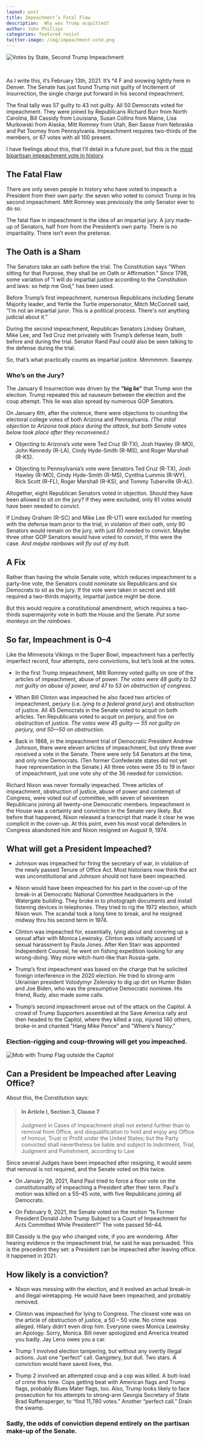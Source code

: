 ```yaml
---
layout: post
title: Impeachment’s Fatal Flaw
description:  Why was Trump acquitted?
author: John Phillips
categories: featured resist
twitter-image: /img/impeachment-vote.png
---
```


<div>
<img src="/img/impeachment-vote.png" class="full-width " alt="Votes by State, Second Trump Impeachment">
<p>&nbsp;</p>
</div>

As I write this, it’s February 13th, 2021. It’s °4 F and snowing lightly here in Denver. The Senate has just found Trump not guilty of Incitement of Insurrection, the single charge put forward in his second impeachment. 

The final tally was 57 guilty to 43 not guilty. All 50 Democrats voted for impeachment. They were joined by Republicans Richard Burr from North Carolina, Bill Cassidy from Louisiana, Susan Collins from Maine, Lisa Murkowski from Alaska, Mitt Romney from Utah, Ben Sasse from Nebraska and Pat Toomey from Pennsylvania. Impeachment requires two-thirds of the members, or 67 votes with all 100 present.

I have feelings about this, that I’ll detail in a future post, but this is the <a href="#so-far-impeachment-is-04">most bipartisan impeachment vote in history</a>. 

## The Fatal Flaw

There are only seven people in history who have voted to impeach a President from their own party: the seven who voted to convict Trump in his second impeachment. Mitt Romney was previously the only Senator ever to do so.

The fatal flaw in impeachment is the idea of an impartial jury. A jury made-up of Senators, half from from the President’s own party. There is no impartiality. There isn’t even the pretense. 

## The Oath is a Sham

The Senators take an oath before the trial. The Constitution says “When sitting for that Purpose, they shall be on Oath or Affirmation.” Since 1798, some variation of “I will do impartial justice according to the Constitution and laws: so help me God,” has been used.

Before Trump’s first impeachment, numerous Republicans including Senate Majority leader, and Yertle the Turtle impersonator, Mitch McConnell said, “I'm not an impartial juror. This is a political process. There's not anything judicial about it.”

During the second impeachment, Republican Senators Lindsey Graham, Mike Lee, and Ted Cruz met privately with Trump’s defense team, both before and during the trial. Senator Rand Paul could also be seen talking to the defense during the trial.

So, that’s what practically counts as impartial justice. Mmmmmm. Swampy.

### Who’s on the Jury?

The January 6 Insurrection was driven by the **“big lie”** that Trump won the election. Trump repeated this ad nauseum between the election and the coup attempt. This lie was also spread by numerous GOP Senators. 

On January 6th, after the violence, there were objections to counting the electoral college votes of both Arizona and Pennsylvania. *(The intial objection to Arizona took place during the attack, but both Senate votes below took place after they reconvened.)*

* Objecting to Arizona’s vote were Ted Cruz (R-TX), Josh Hawley (R-MO), John Kennedy (R-LA), Cindy Hyde-Smith (R-MS), and Roger Marshall (R-KS). 

* Objecting to Pennsylvania’s vote were Senators Ted Cruz (R-TX), Josh Hawley (R-MO), Cindy Hyde-Smith (R-MS), Cynthia Lummis (R-WY), Rick Scott (R-FL), Roger Marshall (R-KS), and Tommy Tuberville (R-AL). 

Altogether, eight Republican Senators voted in objection. Should they have been allowed to sit on the jury? If they were excluded, only 61 votes would have been needed to convict. 

If Lindsey Graham (R-SC) and Mike Lee (R-UT) were excluded for meeting with the defense team prior to the trial, in violation of their oath, only 90 Senators would remain on the jury, with just 60 needed to convict. Maybe three other GOP Senators would have voted to convict, if this were the case. *And maybe rainbows will fly out of my butt.*

## A Fix

Rather than having the whole Senate vote, which reduces impeachment to a party-line vote, the Senators could nominate six Republicans and six Democrats to sit as the jury. If the vote were taken in secret and still required a two-thirds majority, impartial justice might be done.

But this would require a constitutional amendment, which requires a two-thirds supermajority vote in both the House and the Senate. *Put some monkeys on the rainbows.* 

## So far, Impeachment is 0–4

Like the Minnesota Vikings in the Super Bowl, impeachment has a perfectly imperfect record, four attempts, zero convictions, but let’s look at the votes.

* In the first Trump impeachment, Mitt Romney voted guilty on one of the articles of impeachment, abuse of power. *The votes were 48 guilty to 52 not guilty on abuse of power, and 47 to 53 on obstruction of congress.*

* When Bill Clinton was impeached he also faced two articles of impeachment, perjury (i.e. *lying to a federal grand jury*) and obstruction of justice. All 45 Democrats in the Senate voted to acquit on both articles. Ten Republicans voted to acquit on perjury, and five on obstruction of justice. *The votes were 45 guilty — 55 not guilty on perjury, and 50—50 on obstruction.*

* Back in 1868, in the impeachment trial of Democratic President Andrew Johnson, there were eleven articles of impeachment, but only three ever received a vote in the Senate. There were only 54 Senators at the time, and only nine Democrats. (Ten former Confederate states did not yet have representation in the Senate.) All three votes were 35 to 19 in favor of impeachment, just one vote shy of the 36 needed for conviction. 

Richard Nixon was never formally impeached. Three articles of impeachment, obstruction of justice, abuse of power and contempt of Congress, were voted out of committee, with seven of seventeen Republicans joining all twenty-one Democratic members. Impeachment in the House was a certainty and conviction in the Senate very likely. But before that happened, Nixon released a transcript that made it clear he was complicit in the cover-up. At this point, even his most vocal defenders in Congress abandoned him and Nixon resigned on August 9, 1974.


## What will get a President Impeached?

* Johnson was impeached for firing the secretary of war, in violation of the newly passed Tenure of Office Act. Most historians now think the act was unconstitutional and Johnson should not have been impeached. 

* Nixon would have been impeached for his part in the cover-up of the break-in at Democratic National Committee headquarters in the Watergate building. They broke in to photograph documents and install listening devices in telephones. They tried to rig the 1972 election, which Nixon won. The scandal took a long time to break, and he resigned midway thru his second term in 1974.

* Clinton was impeached for, essentially, lying about and covering up a sexual affair with Monica Lewinsky. Clinton was initially accused of sexual harassment by Paula Jones. After Ken Starr was appointed Independent Counsel, he went on fishing expedition looking for any wrong-doing. Way more witch-hunt-like than Russia-gate.

* Trump’s first impeachment was based on the charge that he solicited foreign interference in the 2020 election. He tried to strong-arm Ukrainian president Volodymyr Zelensky to dig up dirt on Hunter Biden and Joe Biden, who was the presumptive Democratic nominee. His friend, Rudy, also made some calls. 

* Trump’s second impeachment arose out of the attack on the Capitol. A crowd of Trump Supporters assembled at the Save America rally and then headed to the Capitol, where they killed a cop, injured 140 others, broke-in and chanted "Hang Mike Pence" and "Where's Nancy."

### Election-rigging and coup-throwing will get you impeached.

<div>
<img src="/img/mob-outside-capitol.jpg" class="full-width" alt="Mob with Trump Flag outside the Capitol">
<br>
</div>

## Can a President be Impeached after Leaving Office? 

About this, the Constitution says:

> #### In Article I, Section 3, Clause 7
> Judgment in Cases of Impeachment shall not extend further than to removal from Office, and disqualification to hold and enjoy any Office of honour, Trust or Profit under the United States; but the Party convicted shall nevertheless be liable and subject to Indictment, Trial, Judgment and Punishment, according to Law

Since several Judges have been impeached after resigning, it would seem that removal is not required, and the Senate voted on this twice. 

* On January 26, 2021, Rand Paul tried to force a floor vote on the constitutionality of impeaching a President after their term. Paul's motion was killed on a 55–45 vote, with five Republicans joining all Democrats.

* On February 9, 2021, the Senate voted on the motion “Is Former President Donald John Trump Subject to a Court of Impeachment for Acts Committed While President?” The vote passed 56–44. 

Bill Cassidy is the guy who changed vote, if you are wondering. After hearing evidence in the impeachment trial, he said he was persuaded. This is the precedent they set: a President can be impeached after leaving office. It happened in 2021.

## How likely is a conviction?

* Nixon was messing with the election, and it evolved an actual break-in and illegal wiretapping. He would have been impeached, and probably removed.

* Clinton was impeached for lying to Congress. The closest vote was on the article of obstruction of justice, a 50 – 50 vote. No crime was alleged. Hilary didn’t even drop him. Everyone owes Monica Lewinsky an Apology. Sorry, Monica. Bill never apologized and America treated you badly. Jay Leno owes you a car.

* Trump 1 involved election tampering, but without any overtly illegal actions. Just one “perfect” call. Gangstery, but dull. Two stars. A conviction would have saved lives, tho. 

* Trump 2 involved an attempted coup and a cop was killed. A butt-load of crime this time. Cops getting beat with American flags and Trump flags, probably Blues Mater flags, too. Also, Trump looks likely to face prosecution for his attempts to strong-arm Georgia Secretary of State Brad Raffensperger, to “find 11,780 votes.” Another “perfect call.” Drain the swamp. 

### Sadly, the odds of conviction depend entirely on the partisan make-up of the Senate.
















